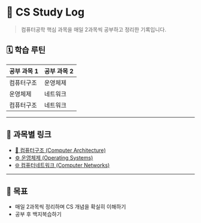 # 🧠 CS Study Log

> 컴퓨터공학 핵심 과목을 매일 2과목씩 공부하고 정리한 기록입니다.

## 🗓️ 학습 루틴
| 공부 과목 1 | 공부 과목 2 |
|--------------|--------------|
| 컴퓨터구조 | 운영체제 |
| 운영체제 | 네트워크 |
| 컴퓨터구조 | 네트워크 |

---

## 📘 과목별 링크

- [🧩 컴퓨터구조 (Computer Architecture)](./computer-architecture/README.md)
- [⚙️ 운영체제 (Operating Systems)](./operating-systems/README.md)
- [🌐 컴퓨터네트워크 (Computer Networks)](./computer-networks/README.md)

---

## 🏁 목표
- 매일 2과목씩 정리하며 CS 개념을 확실히 이해하기
- 공부 후 백지복습하기
